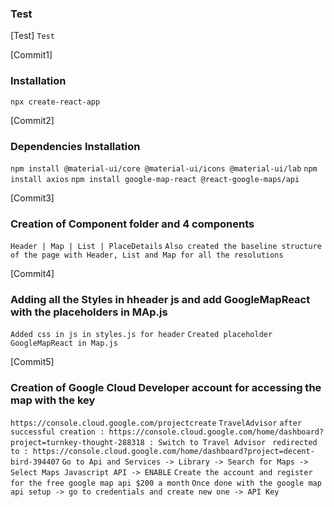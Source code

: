 ### Test
[Test]
`Test`

[Commit1]
### Installation 
`npx create-react-app`


[Commit2]
### Dependencies Installation
`npm install @material-ui/core @material-ui/icons @material-ui/lab`
`npm install axios`
`npm install google-map-react @react-google-maps/api`

[Commit3]
### Creation of Component folder and 4 components
`Header | Map | List | PlaceDetails`
`Also created the baseline structure of the page with Header, List and Map for all the resolutions`

[Commit4]
### Adding all the Styles in hheader js and add GoogleMapReact with the placeholders in MAp.js
`Added css in js in styles.js for header`
`Created placeholder GoogleMapReact in Map.js`

[Commit5]
### Creation of Google Cloud Developer account for accessing the map with the key
`https://console.cloud.google.com/projectcreate`
`TravelAdvisor`
`after successful creation : https://console.cloud.google.com/home/dashboard?project=turnkey-thought-288318 : Switch to Travel Advisor`
` redirected to : https://console.cloud.google.com/home/dashboard?project=decent-bird-394407`
`Go to Api and Services -> Library -> Search for Maps -> Select Maps Javascript API -> ENABLE`
`Create the account and register for the free google map api $200 a month`
`Once done with the google map api setup -> go to credentials and create new one -> API Key`
